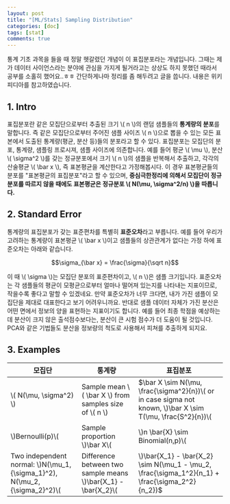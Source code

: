 ```yaml
---
layout: post
title: "[ML/Stats] Sampling Distribution"
categories: [doc]
tags: [stat]
comments: true
---
```


통계 기초 과목을 들을 때 정말 헷갈렸던 개념이 이 표집분포라는 개념입니다. 그때는 제가 데이터 사이언스라는 분야에 관심을 가지게 될거라고는 상상도 하지 못했던 때라서 공부를 소홀히 했어요..ㅎㅎ 간단하게나마 정리를 좀 해두려고 글을 씁니다. 내용은 위키피디아를 참고하였습니다.

## 1. Intro

표집분포란 같은 모집단으로부터 추출된 크기 \\( n \\)의 랜덤 샘플들의 **통계량의 분포**를 말합니다. 즉 같은 모집단으로부터 주어진 샘플 사이즈 \\( n \\)으로 뽑을 수 있는 모든 표본에서 도출된 통계량(평균, 분산 등)들의 분포라고 할 수 있다. 표집분포는 모집단의 분포, 통계량, 샘플링 프로시져, 샘플 사이즈에 의존합니다. 예를 들어 평균 \\( \mu \\), 분산 \\( \sigma^2 \\)를 갖는 정규분포에서 크기 \\( n \\)의 샘플을 반복해서 추출하고, 각각의 산술평균 \\( \bar x \\), 즉 표본평균을 계산한다고 가정해봅시다. 이 경우 표본평균들의 분포를 "표본평균의 표집분포"라고 할 수 있으며, **중심극한정리에 의해서 모집단이 정규분포를 따르지 않을 때에도 표본평균은 정규분포 \\( N(\mu, \sigma^2/n) \\)을 따릅니다.**

## 2. Standard Error

통계량의 표집분포가 갖는 표준편차를 특별히 **표준오차**라고 부릅니다. 예를 들어 우리가 고려하는 통계량이 표본평균 \\( \bar x \\)이고 샘플들의 상관관계가 없다는 가정 하에 표준오차는 아래와 같습니다.

$$\sigma_{\bar x} = \frac{\sigma}{\sqrt n}$$

이 때 \\( \sigma \\)는 모집단 분포의 표준편차이고, \\( n \\)은 샘플 크기입니다. 표준오차는 각 샘플들의 평균이 모평균으로부터 얼마나 떨어져 있는지를 나타내는 지표이므로, 작을수록 좋다고 말할 수 있겠네요. 만약 표준오차가 너무 크다면, 내가 가진 샘플이 모집단을 제대로 대표한다고 보기 어려우니까요. 반대로 샘플 데이터 자체가 가진 분산은 어떤 면에서 정보의 양을 표현하는 지표이기도 합니다. 예를 들어 최종 학점을 예상하는데 분산이 크지 않은 출석점수보다는, 분산이 큰 시험 점수가 더 도움이 될 것입니다. PCA와 같은 기법들도 분산을 정보량의 척도로 사용해서 피쳐를 추출하게 되지요.

## 3. Examples


모집단|통계량|표집분포
---|---|---
\\( N(\mu, \sigma^2) \\)|Sample mean \\( \bar X \\) from samples size of \\( n \\)|$\bar X \sim N(\mu, \frac{\sigma^2}{n})\\(  or in case sigma not known,  \\)\bar X \sim T(\mu, \frac{S^2}{n})\\( 
 \\)Bernoulli(p)\\( |Sample proportion  \\)\bar X\\( | \\)n \bar{X} \sim Binomial(n,p)\\( 
Two independent normal: \\)N(\mu_1, {\sigma_1}^2), N(\mu_2, {\sigma_2}^2)\\( |Difference between two sample means  \\)\bar{X_1} - \bar{X_2}\\(  |  \\)\bar{X_1} - \bar{X_2} \sim N(\mu_1 - \mu_2, \frac{\sigma_1^2}{n_1} + \frac{\sigma_2^2}{n_2})$